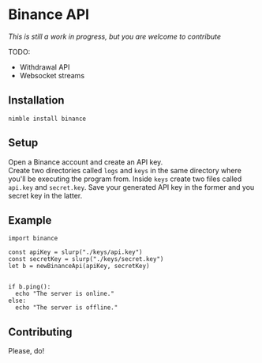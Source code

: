 # Binance API

_This is still a work in progress, but you are welcome to contribute_

TODO:
- Withdrawal API
- Websocket streams

## Installation
`nimble install binance`

## Setup
Open a Binance account and create an API key.  
Create two directories called `logs` and `keys` in the same directory where you'll be executing the program from. Inside `keys` create two files called `api.key` and `secret.key`. Save your generated API key in the former and you secret key in the latter.

## Example
```
import binance

const apiKey = slurp("./keys/api.key")
const secretKey = slurp("./keys/secret.key")
let b = newBinanceApi(apiKey, secretKey)


if b.ping():
  echo "The server is online."
else:
  echo "The server is offline."
```

## Contributing
Please, do!
